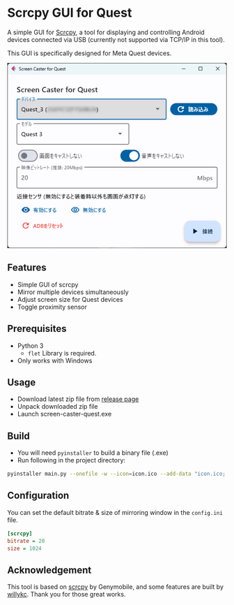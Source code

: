 # Scrcpy GUI for Quest

A simple GUI for [Scrcpy](https://github.com/Genymobile/scrcpy), a tool for displaying and controlling Android devices connected via USB (currently not supported via TCP/IP in this tool). 

This GUI is specifically designed for Meta Quest devices.

![GUI image](./img/showcase_flet.png)

## Features
- Simple GUI of scrcpy
- Mirror multiple devices simultaneously
- Adjust screen size for Quest devices
- Toggle proximity sensor


## Prerequisites

- Python 3
  - `flet` Library is required.
- Only works with Windows

## Usage
- Download latest zip file from [release page](https://github.com/hiroyamochi/quest-screen-caster/releases/latest)
- Unpack downloaded zip file
- Launch screen-caster-quest.exe

## Build
- You will need `pyinstaller` to build a binary file (.exe)
- Run following in the project directory:
```bash
pyinstaller main.py --onefile -w --icon=icon.ico --add-data "icon.ico;." --add-data "scrcpy-mod-by-vuisme:scrcpy-mod-by-vuisme" --name screen-caster-quest
```

## Configuration
You can set the default bitrate & size of mirroring window in the `config.ini` file.

```ini
[scrcpy]
bitrate = 20
size = 1024
```

## Acknowledgement
This tool is based on [scrcpy](https://github.com/Genymobile/scrcpy) by Genymobile, and some features are built by [willykc](https://github.com/Genymobile/scrcpy/pull/4658#issuecomment-1974796095). Thank you for those great works.
